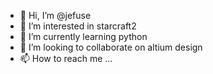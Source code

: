 - 👋 Hi, I’m @jefuse
- 👀 I’m interested in starcraft2
- 🌱 I’m currently learning python
- 💞️ I’m looking to collaborate on altium design
- 📫 How to reach me ...

<!---
jefuse/jefuse is a ✨ special ✨ repository because its `README.md` (this file) appears on your GitHub profile.
You can click the Preview link to take a look at your changes.
--->
